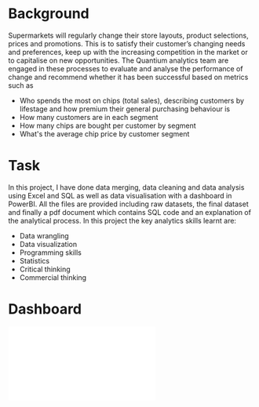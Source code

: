 # Background
Supermarkets will regularly change their store layouts, product selections, prices and promotions. This is to satisfy their customer’s changing needs and preferences, keep up with the increasing competition in the market or to capitalise on new opportunities. The Quantium analytics team are engaged in these processes to evaluate and analyse the performance of change and recommend whether it has been successful based on metrics such as
- Who spends the most on chips (total sales), describing customers by lifestage and how premium their general purchasing behaviour is
- How many customers are in each segment
- How many chips are bought per customer by segment
- What's the average chip price by customer segment

# Task
In this project, I have done data merging, data cleaning and data analysis using Excel and SQL as well as data visualisation with a dashboard in PowerBI. All the files are provided including raw datasets, the final dataset and finally a pdf document which contains SQL code and an explanation of the analytical process.
In this project the key analytics skills learnt are:

- Data wrangling
- Data visualization
- Programming skills
- Statistics
- Critical thinking
- Commercial thinking

# Dashboard
![Dashboard 1](file:///D:/forage/Quantium%20project/Quantium%20visuals.pdf)
